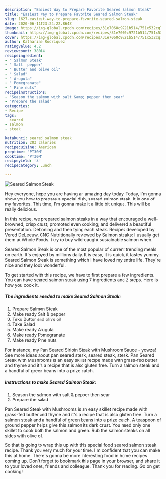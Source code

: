 ```yaml
---
description: "Easiest Way to Prepare Favorite Seared Salmon Steak"
title: "Easiest Way to Prepare Favorite Seared Salmon Steak"
slug: 1627-easiest-way-to-prepare-favorite-seared-salmon-steak
date: 2020-06-11T23:24:22.864Z
image: https://img-global.cpcdn.com/recipes/31e7060c9721b514/751x532cq70/seared-salmon-steak-recipe-main-photo.jpg
thumbnail: https://img-global.cpcdn.com/recipes/31e7060c9721b514/751x532cq70/seared-salmon-steak-recipe-main-photo.jpg
cover: https://img-global.cpcdn.com/recipes/31e7060c9721b514/751x532cq70/seared-salmon-steak-recipe-main-photo.jpg
author: Katharine Rodriquez
ratingvalue: 4.2
reviewcount: 38014
recipeingredient:
- " Salmon Steak"
- " Salt  pepper"
- " Butter and olive oil"
- " Salad"
- " Arugula"
- " Pomegranate"
- " Pine nuts"
recipeinstructions:
- "Season the salmon with salt &amp; pepper then sear"
- "Prepare the salad"
categories:
- Recipe
tags:
- seared
- salmon
- steak

katakunci: seared salmon steak 
nutrition: 203 calories
recipecuisine: American
preptime: "PT30M"
cooktime: "PT30M"
recipeyield: "3"
recipecategory: Lunch

---
```



![Seared Salmon Steak](https://img-global.cpcdn.com/recipes/31e7060c9721b514/751x532cq70/seared-salmon-steak-recipe-main-photo.jpg)

Hey everyone, hope you are having an amazing day today. Today, I'm gonna show you how to prepare a special dish, seared salmon steak. It is one of my favorites. This time, I'm gonna make it a little bit unique. This will be really delicious.

In this recipe, we prepared salmon steaks in a way that encouraged a well-browned, crisp crust; promoted even cooking; and delivered a beautiful presentation. Deboning and then tying each steak. Recipes developed by Vered DeLeeuw, CNC Nutritionally reviewed by Salmon steaks: I usually get them at Whole Foods. I try to buy wild-caught sustainable salmon when.

Seared Salmon Steak is one of the most popular of current trending meals on earth. It's enjoyed by millions daily. It is easy, it is quick, it tastes yummy. Seared Salmon Steak is something which I have loved my entire life. They're nice and they look wonderful.


To get started with this recipe, we have to first prepare a few ingredients. You can have seared salmon steak using 7 ingredients and 2 steps. Here is how you cook it.

<!--inarticleads1-->

##### The ingredients needed to make Seared Salmon Steak:

1. Prepare  Salmon Steak
1. Make ready  Salt &amp; pepper
1. Take  Butter and olive oil
1. Take  Salad
1. Make ready  Arugula
1. Make ready  Pomegranate
1. Make ready  Pine nuts


For instance, my Pan Seared Sirloin Steak with Mushroom Sauce - yowza! See more ideas about pan seared steak, seared steak, steak. Pan Seared Steak with Mushrooms is an easy skillet recipe made with grass-fed butter and thyme and it&#39;s a recipe that is also gluten free. Turn a salmon steak and a handful of green beans into a prize catch. 

<!--inarticleads2-->

##### Instructions to make Seared Salmon Steak:

1. Season the salmon with salt &amp; pepper then sear
1. Prepare the salad


Pan Seared Steak with Mushrooms is an easy skillet recipe made with grass-fed butter and thyme and it&#39;s a recipe that is also gluten free. Turn a salmon steak and a handful of green beans into a prize catch. A teaspoon of ground pepper helps give this salmon its dark crust. You need only one skillet to cook both the salmon and green. Rub the salmon steaks on all sides with olive oil. 

So that is going to wrap this up with this special food seared salmon steak recipe. Thank you very much for your time. I'm confident that you can make this at home. There's gonna be more interesting food in home recipes coming up. Don't forget to bookmark this page in your browser, and share it to your loved ones, friends and colleague. Thank you for reading. Go on get cooking!
